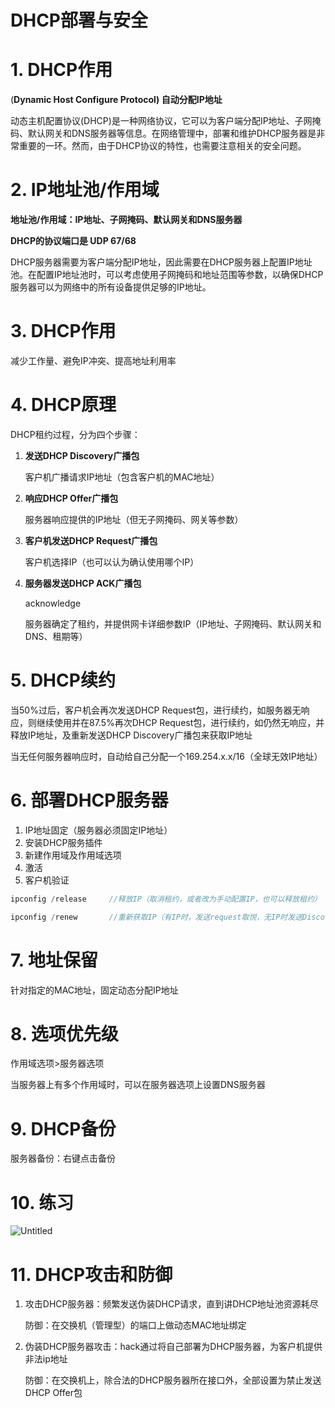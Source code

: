 # DHCP部署与安全

# 1. DHCP作用

(**Dynamic Host Configure Protocol)  自动分配IP地址**

动态主机配置协议(DHCP)是一种网络协议，它可以为客户端分配IP地址、子网掩码、默认网关和DNS服务器等信息。在网络管理中，部署和维护DHCP服务器是非常重要的一环。然而，由于DHCP协议的特性，也需要注意相关的安全问题。

# 2. IP地址池/作用域

**地址池/作用域：IP地址、子网掩码、默认网关和DNS服务器**

**DHCP的协议端口是 UDP 67/68**

DHCP服务器需要为客户端分配IP地址，因此需要在DHCP服务器上配置IP地址池。在配置IP地址池时，可以考虑使用子网掩码和地址范围等参数，以确保DHCP服务器可以为网络中的所有设备提供足够的IP地址。

# 3. DHCP作用

减少工作量、避免IP冲突、提高地址利用率

# 4. DHCP原理

DHCP租约过程，分为四个步骤：

1. **发送DHCP Discovery广播包**
    
    客户机广播请求IP地址（包含客户机的MAC地址）
    
2. **响应DHCP Offer广播包**
    
    服务器响应提供的IP地址（但无子网掩码、网关等参数）
    
3. **客户机发送DHCP Request广播包**
    
    客户机选择IP（也可以认为确认使用哪个IP）
    
4. **服务器发送DHCP ACK广播包** 
    
    acknowledge
    
    服务器确定了租约，并提供网卡详细参数IP（IP地址、子网掩码、默认网关和DNS、租期等）
    

# 5. DHCP续约

当50%过后，客户机会再次发送DHCP Request包，进行续约，如服务器无响应，则继续使用并在87.5%再次DHCP Request包，进行续约，如仍然无响应，并释放IP地址，及重新发送DHCP Discovery广播包来获取IP地址

当无任何服务器响应时，自动给自己分配一个169.254.x.x/16（全球无效IP地址）

# 6. 部署DHCP服务器

1. IP地址固定（服务器必须固定IP地址）
2. 安装DHCP服务插件
3. 新建作用域及作用域选项
4. 激活
5. 客户机验证

```cpp
ipconfig /release     //释放IP（取消租约，或者改为手动配置IP，也可以释放租约）

ipconfig /renew       //重新获取IP（有IP时，发送request取悦，无IP时发送Discovery重新获取）
```

# 7. 地址保留

针对指定的MAC地址，固定动态分配IP地址

# 8. 选项优先级

作用域选项>服务器选项

当服务器上有多个作用域时，可以在服务器选项上设置DNS服务器

# 9. DHCP备份

服务器备份：右键点击备份

# 10. 练习

![Untitled](Untitled%2057.png)

# 11. DHCP攻击和防御

1. 攻击DHCP服务器：频繁发送伪装DHCP请求，直到讲DHCP地址池资源耗尽
    
    防御：在交换机（管理型）的端口上做动态MAC地址绑定
    
2. 伪装DHCP服务器攻击：hack通过将自己部署为DHCP服务器，为客户机提供非法ip地址
    
    防御：在交换机上，除合法的DHCP服务器所在接口外，全部设置为禁止发送DHCP Offer包